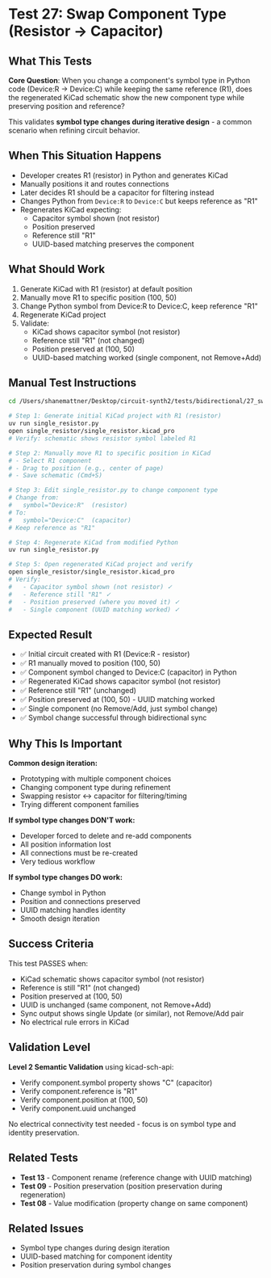 # Test 27: Swap Component Type (Resistor → Capacitor)

## What This Tests

**Core Question**: When you change a component's symbol type in Python code (Device:R → Device:C) while keeping the same reference (R1), does the regenerated KiCad schematic show the new component type while preserving position and reference?

This validates **symbol type changes during iterative design** - a common scenario when refining circuit behavior.

## When This Situation Happens

- Developer creates R1 (resistor) in Python and generates KiCad
- Manually positions it and routes connections
- Later decides R1 should be a capacitor for filtering instead
- Changes Python from `Device:R` to `Device:C` but keeps reference as "R1"
- Regenerates KiCad expecting:
  - Capacitor symbol shown (not resistor)
  - Position preserved
  - Reference still "R1"
  - UUID-based matching preserves the component

## What Should Work

1. Generate KiCad with R1 (resistor) at default position
2. Manually move R1 to specific position (100, 50)
3. Change Python symbol from Device:R to Device:C, keep reference "R1"
4. Regenerate KiCad project
5. Validate:
   - KiCad shows capacitor symbol (not resistor)
   - Reference still "R1" (not changed)
   - Position preserved at (100, 50)
   - UUID-based matching worked (single component, not Remove+Add)

## Manual Test Instructions

```bash
cd /Users/shanemattner/Desktop/circuit-synth2/tests/bidirectional/27_swap_component_type

# Step 1: Generate initial KiCad project with R1 (resistor)
uv run single_resistor.py
open single_resistor/single_resistor.kicad_pro
# Verify: schematic shows resistor symbol labeled R1

# Step 2: Manually move R1 to specific position in KiCad
# - Select R1 component
# - Drag to position (e.g., center of page)
# - Save schematic (Cmd+S)

# Step 3: Edit single_resistor.py to change component type
# Change from:
#   symbol="Device:R"  (resistor)
# To:
#   symbol="Device:C"  (capacitor)
# Keep reference as "R1"

# Step 4: Regenerate KiCad from modified Python
uv run single_resistor.py

# Step 5: Open regenerated KiCad project and verify
open single_resistor/single_resistor.kicad_pro
# Verify:
#   - Capacitor symbol shown (not resistor) ✓
#   - Reference still "R1" ✓
#   - Position preserved (where you moved it) ✓
#   - Single component (UUID matching worked) ✓
```

## Expected Result

- ✅ Initial circuit created with R1 (Device:R - resistor)
- ✅ R1 manually moved to position (100, 50)
- ✅ Component symbol changed to Device:C (capacitor) in Python
- ✅ Regenerated KiCad shows capacitor symbol (not resistor)
- ✅ Reference still "R1" (unchanged)
- ✅ Position preserved at (100, 50) - UUID matching worked
- ✅ Single component (no Remove/Add, just symbol change)
- ✅ Symbol change successful through bidirectional sync

## Why This Is Important

**Common design iteration:**
- Prototyping with multiple component choices
- Changing component type during refinement
- Swapping resistor ↔ capacitor for filtering/timing
- Trying different component families

**If symbol type changes DON'T work:**
- Developer forced to delete and re-add components
- All position information lost
- All connections must be re-created
- Very tedious workflow

**If symbol type changes DO work:**
- Change symbol in Python
- Position and connections preserved
- UUID matching handles identity
- Smooth design iteration

## Success Criteria

This test PASSES when:
- KiCad schematic shows capacitor symbol (not resistor)
- Reference is still "R1" (not changed)
- Position preserved at (100, 50)
- UUID is unchanged (same component, not Remove+Add)
- Sync output shows single Update (or similar), not Remove/Add pair
- No electrical rule errors in KiCad

## Validation Level

**Level 2 Semantic Validation** using kicad-sch-api:
- Verify component.symbol property shows "C" (capacitor)
- Verify component.reference is "R1"
- Verify component.position at (100, 50)
- Verify component.uuid unchanged

No electrical connectivity test needed - focus is on symbol type and identity preservation.

## Related Tests

- **Test 13** - Component rename (reference change with UUID matching)
- **Test 09** - Position preservation (position preservation during regeneration)
- **Test 08** - Value modification (property change on same component)

## Related Issues

- Symbol type changes during design iteration
- UUID-based matching for component identity
- Position preservation during symbol changes
